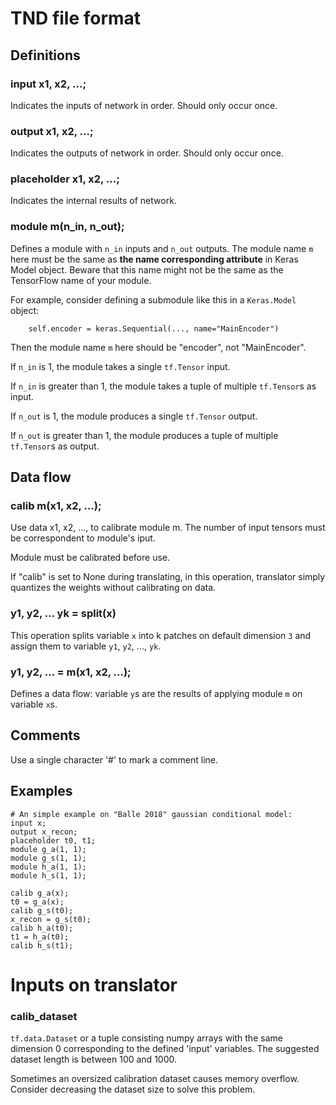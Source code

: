 # TND file format
## Definitions
### input x1, x2, ...;
Indicates the inputs of network in order. Should only occur once.
### output x1, x2, ...;
Indicates the outputs of network in order. Should only occur once.
### placeholder x1, x2, ...;
Indicates the internal results of network. 
### module m(n_in, n_out);
Defines a module with `n_in` inputs and `n_out` outputs. The module name `m` here must be the same as **the name corresponding attribute** in Keras Model object. Beware that this name might not be the same as the TensorFlow name of your module.

For example, consider defining a submodule like this in a `Keras.Model` object:
```
    self.encoder = keras.Sequential(..., name="MainEncoder")
```
Then the module name `m` here should be "encoder", not "MainEncoder".

If `n_in` is 1, the module takes a single `tf.Tensor` input.

If `n_in` is greater than 1, the module takes a tuple of multiple `tf.Tensor`s as input.

If `n_out` is 1, the module produces a single `tf.Tensor` output.

If `n_out` is greater than 1, the module produces a tuple of multiple `tf.Tensor`s as output.



## Data flow
### calib m(x1, x2, ...);
Use data x1, x2, ..., to calibrate module m. The number of input tensors must be correspondent to module's iput.

Module must be calibrated before use.

If "calib" is set to None during translating, in this operation, translator simply quantizes the weights without calibrating on data.

### y1, y2, ... yk = split(x)
This operation splits variable `x` into k patches on default dimension `3` and assign them to variable `y1`, `y2`, ..., `yk`.

### y1, y2, ... = m(x1, x2, ...);
Defines a data flow: variable `y`s are the results of applying module `m` on variable `x`s.


## Comments
Use a single character '#' to mark a comment line.

## Examples
```
# An simple example on "Balle 2018" gaussian conditional model:
input x;
output x_recon;
placeholder t0, t1;
module g_a(1, 1);
module g_s(1, 1);
module h_a(1, 1);
module h_s(1, 1);

calib g_a(x);
t0 = g_a(x);
calib g_s(t0);
x_recon = g_s(t0);
calib h_a(t0);
t1 = h_a(t0);
calib h_s(t1);
```

# Inputs on translator
### calib_dataset
`tf.data.Dataset` or a tuple consisting numpy arrays with the same dimension 0 corresponding to the defined 'input' variables. The suggested dataset length is between 100 and 1000.

Sometimes an oversized calibration dataset causes memory overflow. Consider decreasing the dataset size to solve this problem.